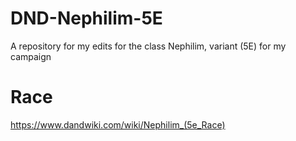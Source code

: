 # DND-Nephilim-5E
A repository for my edits for the class Nephilim, variant (5E) for my campaign
# Race
https://www.dandwiki.com/wiki/Nephilim_(5e_Race)
